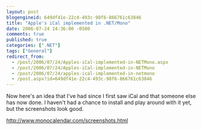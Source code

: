 ```yaml
---
layout: post
blogengineid: 649df41e-22c4-493c-98f6-866761c63846
title: "Apple's iCal implemented in .NET/Mono"
date: 2006-07-24 14:36:00 -0500
comments: true
published: true
categories: [".NET"]
tags: ["General"]
redirect_from: 
  - /post/2006/07/24/Apples-iCal-implemented-in-NETMono.aspx
  - /post/2006/07/24/Apples-iCal-implemented-in-NETMono
  - /post/2006/07/24/apples-ical-implemented-in-netmono
  - /post.aspx?id=649df41e-22c4-493c-98f6-866761c63846
---
```

<!-- more -->

Now here's an idea that I've had since I first saw iCal and that someone else has now done. I haven't had a chance to install and play around with it yet, but the screenshots look good.

<A href="http://www.monocalendar.com/screenshots.html">http://www.monocalendar.com/screenshots.html</A>

